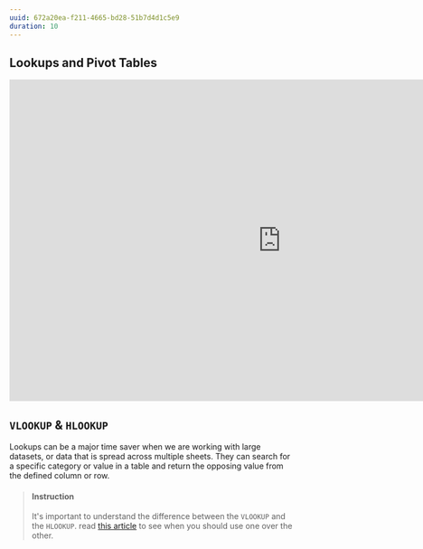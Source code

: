 ```yaml
---
uuid: 672a20ea-f211-4665-bd28-51b7d4d1c5e9
duration: 10
---
```


## Lookups and Pivot Tables

<iframe src="https://docs.google.com/presentation/d/e/2PACX-1vS_7qFZEBZDZsJDUWX1ejQcAPiRN-mu6kEvT9pM5BPN-4j6sbxSNVm-95ELDyCByVjrNw0mykntyrqv/embed?start=false&loop=false&delayms=3000" frameborder="0" width="960" height="569" allowfullscreen="true" mozallowfullscreen="true" webkitallowfullscreen="true"></iframe>


## `VLOOKUP` & `HLOOKUP`

Lookups can be a major time saver when we are working with large datasets, or data that is spread across multiple sheets. They can search for a specific category or value in a table and return the opposing value from the defined column or row.

> #### Instruction 
> It's important to understand the difference between the `VLOOKUP` and the `HLOOKUP`. read [this article](https://www.xelplus.com/basics-vlookup-hlookup/) to see when you should use one over the other.
